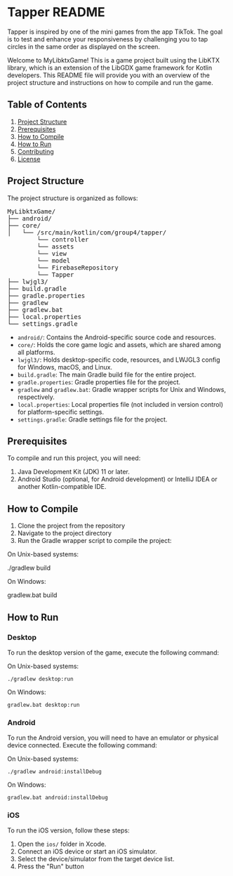 # Tapper README

Tapper is inspired by one of the mini games from the app TikTok. The goal is to test and enhance your responsiveness by challenging you to tap circles in the same order as displayed on the screen. 

Welcome to MyLibktxGame! This is a game project built using the LibKTX library, which is an extension of the LibGDX game framework for Kotlin developers. This README file will provide you with an overview of the project structure and instructions on how to compile and run the game.

## Table of Contents

1. [Project Structure](#project-structure)
2. [Prerequisites](#prerequisites)
3. [How to Compile](#how-to-compile)
4. [How to Run](#how-to-run)
5. [Contributing](#contributing)
6. [License](#license)

## Project Structure

The project structure is organized as follows:

<pre>
MyLibktxGame/
├── android/
├── core/
│   └── /src/main/kotlin/com/group4/tapper/
        └── controller
        └── assets
        └── view
        └── model
        └── FirebaseRepository
        └── Tapper
├── lwjgl3/
├── build.gradle
├── gradle.properties
├── gradlew
├── gradlew.bat
├── local.properties
└── settings.gradle
</pre>

- `android/`: Contains the Android-specific source code and resources.
- `core/`: Holds the core game logic and assets, which are shared among all platforms.
- `lwjgl3/`: Holds desktop-specific code, resources, and LWJGL3 config for Windows, macOS, and Linux.
- `build.gradle`: The main Gradle build file for the entire project.
- `gradle.properties`: Gradle properties file for the project.
- `gradlew` and `gradlew.bat`: Gradle wrapper scripts for Unix and Windows, respectively.
- `local.properties`: Local properties file (not included in version control) for platform-specific settings.
- `settings.gradle`: Gradle settings file for the project.

## Prerequisites

To compile and run this project, you will need:

1. Java Development Kit (JDK) 11 or later.
2. Android Studio (optional, for Android development) or IntelliJ IDEA or another Kotlin-compatible IDE.


## How to Compile

1. Clone the project from the repository
2. Navigate to the project directory
3. Run the Gradle wrapper script to compile the project:

On Unix-based systems:

./gradlew build

On Windows:

gradlew.bat build



## How to Run

### Desktop

To run the desktop version of the game, execute the following command:

On Unix-based systems:

 `./gradlew desktop:run `

On Windows:

 `gradlew.bat desktop:run `



### Android

To run the Android version, you will need to have an emulator or physical device connected. Execute the following command:

On Unix-based systems:

 `./gradlew android:installDebug `

On Windows:

 `gradlew.bat android:installDebug `



### iOS

To run the iOS version, follow these steps:

1. Open the `ios/` folder in Xcode.
2. Connect an iOS device or start an iOS simulator.
3. Select the device/simulator from the target device list.
4. Press the "Run" button

